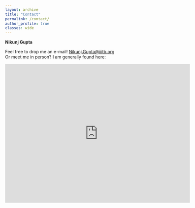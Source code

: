 ```yaml
---
layout: archive
title: "Contact"
permalink: /contact/
author_profile: true
classes: wide
---
```

**Nikunj Gupta**

Feel free to drop me an e-mail! [Nikunj.Gupta@iiitb.org](mailto:Nikunj.Gupta@iiitb.org) <br/>
Or meet me in person? I am generally found here: 
<iframe src="https://www.google.com/maps/embed?pb=!1m18!1m12!1m3!1d15554.271509917151!2d77.62343768541643!3d12.935471717291174!2m3!1f0!2f0!3f0!3m2!1i1024!2i768!4f13.1!3m3!1m2!1s0x3bae144ed898fc2d%3A0x1681f38e8c00ae56!2sKoramangala%2C%20Bengaluru%2C%20Karnataka!5e0!3m2!1sen!2sin!4v1602788782327!5m2!1sen!2sin" width="600" height="450" frameborder="0" style="border:0;" allowfullscreen="" aria-hidden="false" tabindex="0"></iframe> 



